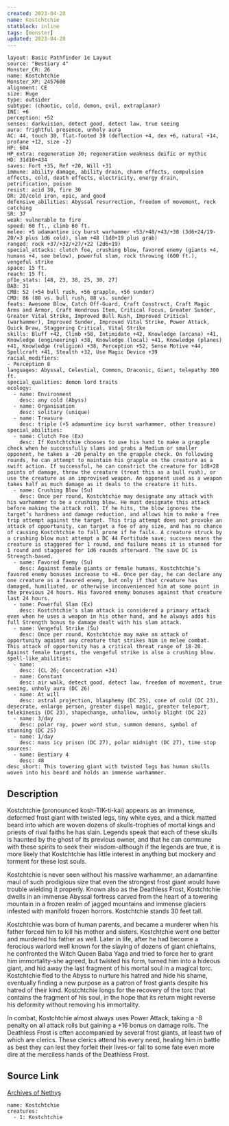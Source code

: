 ```yaml
---
created: 2023-04-28
name: Kostchtchie
statblock: inline
tags: [monster]
updated: 2023-04-28
---
```

```statblock
layout: Basic Pathfinder 1e Layout
source: "Bestiary 4"
Monster_CR: 26
name: Kostchtchie
Monster_XP: 2457600
alignment: CE
size: Huge
type: outsider
subtype: (chaotic, cold, demon, evil, extraplanar)
INI: +6
perception: +52
senses: darkvision, detect good, detect law, true seeing
aura: frightful presence, unholy aura
AC: 44, touch 30, flat-footed 38 (deflection +4, dex +6, natural +14, profane +12, size -2)
HP: 604
HP_extra: regeneration 30; regeneration weakness deific or mythic
HD: 31d10+434
saves: Fort +35, Ref +20, Will +31
immune: ability damage, ability drain, charm effects, compulsion effects, cold, death effects, electricity, energy drain, petrification, poison
resist: acid 30, fire 30
DR: 20/cold iron, epic, and good
defensive_abilities: Abyssal resurrection, freedom of movement, rock catching
SR: 37
weak: vulnerable to fire
speed: 60 ft., climb 60 ft.
melee: +5 adamantine icy burst warhammer +53/+48/+43/+38 (3d6+24/19-20/×3 plus 1d6 cold), slam +48 (1d8+19 plus grab)
ranged: rock +37/+32/+27/+22 (2d6+19)
special_attacks: clutch foe, crushing blow, favored enemy (giants +4, humans +4, see below), powerful slam, rock throwing (600 ft.), vengeful strike
space: 15 ft.
reach: 15 ft.
pf1e_stats: [48, 23, 38, 25, 30, 27]
BAB: 31
CMB: 52 (+54 bull rush, +56 grapple, +56 sunder)
CMD: 86 (88 vs. bull rush, 88 vs. sunder)
feats: Awesome Blow, Catch Off-Guard, Craft Construct, Craft Magic Arms and Armor, Craft Wondrous Item, Critical Focus, Greater Sunder, Greater Vital Strike, Improved Bull Rush, Improved Critical (warhammer), Improved Sunder, Improved Vital Strike, Power Attack, Quick Draw, Staggering Critical, Vital Strike
skills: Bluff +42, Climb +58, Intimidate +42, Knowledge (arcana) +41, Knowledge (engineering) +38, Knowledge (local) +41, Knowledge (planes) +41, Knowledge (religion) +38, Perception +52, Sense Motive +44, Spellcraft +41, Stealth +32, Use Magic Device +39
racial_modifiers:
- Perception 8
languages: Abyssal, Celestial, Common, Draconic, Giant, telepathy 300 ft.
special_qualities: demon lord traits
ecology:
  - name: Environment
    desc: any cold (Abyss)
  - name: Organisation
    desc: solitary (unique)
  - name: Treasure
    desc: triple (+5 adamantine icy burst warhammer, other treasure)
special_abilities:
  - name: Clutch Foe (Ex)
    desc: If Kostchtchie chooses to use his hand to make a grapple check when he successfully slams and grabs a Medium or smaller opponent, he takes a -20 penalty on the grapple check. On following rounds, he can attempt to maintain his grapple on the creature as a swift action. If successful, he can constrict the creature for 1d8+28 points of damage, throw the creature (treat this as a bull rush), or use the creature as an improvised weapon. An opponent used as a weapon takes half as much damage as it deals to the creature it hits.
  - name: Crushing Blow (Su)
    desc: Once per round, Kostchtchie may designate any attack with his warhammer to be a crushing blow. He must designate this attack before making the attack roll. If he hits, the blow ignores the target’s hardness and damage reduction, and allows him to make a free trip attempt against the target. This trip attempt does not provoke an attack of opportunity, can target a foe of any size, and has no chance of causing Kostchtchie to fall prone if he fails. A creature struck by a crushing blow must attempt a DC 44 Fortitude save; success means the creature is staggered for 1 round, and failure means it is stunned for 1 round and staggered for 1d6 rounds afterward. The save DC is Strength-based.
  - name: Favored Enemy (Su)
    desc: Against female giants or female humans, Kostchtchie’s favored enemy bonuses increase to +8. Once per day, he can declare any one creature as a favored enemy, but only if that creature has damaged, humiliated, or otherwise inconvenienced him at some point in the previous 24 hours. His favored enemy bonuses against that creature last 24 hours.
  - name: Powerful Slam (Ex)
    desc: Kostchtchie’s slam attack is considered a primary attack even when he uses a weapon in his other hand, and he always adds his full Strength bonus to damage dealt with his slam attack.
  - name: Vengeful Strike (Su)
    desc: Once per round, Kostchtchie may make an attack of opportunity against any creature that strikes him in melee combat. This attack of opportunity has a critical threat range of 18-20. Against female targets, the vengeful strike is also a crushing blow.
spell-like_abilities:
  - name:
    desc: (CL 26; Concentration +34)
  - name: Constant
    desc: air walk, detect good, detect law, freedom of movement, true seeing, unholy aura (DC 26)
  - name: At will
    desc: astral projection, blasphemy (DC 25), cone of cold (DC 23), desecrate, enlarge person, greater dispel magic, greater teleport, telekinesis (DC 23), shapechange, unhallow, unholy blight (DC 22)
  - name: 3/day
    desc: polar ray, power word stun, summon demons, symbol of stunning (DC 25)
  - name: 1/day
    desc: mass icy prison (DC 27), polar midnight (DC 27), time stop
sources:
  - name: Bestiary 4
    desc: 48
desc_short: This towering giant with twisted legs has human skulls woven into his beard and holds an immense warhammer.
```
## Description
Kostchtchie (pronounced kosh-TIK-ti-kai) appears as an immense, deformed frost giant with twisted legs, tiny white eyes, and a thick matted beard into which are woven dozens of skulls-trophies of mortal kings and priests of rival faiths he has slain. Legends speak that each of these skulls is haunted by the ghost of its previous owner, and that he can commune with these spirits to seek their wisdom-although if the legends are true, it is more likely that Kostchtchie has little interest in anything but mockery and torment for these lost souls.

Kostchtchie is never seen without his massive warhammer, an adamantine maul of such prodigious size that even the strongest frost giant would have trouble wielding it properly. Known also as the Deathless Frost, Kostchtchie dwells in an immense Abyssal fortress carved from the heart of a towering mountain in a frozen realm of jagged mountains and immense glaciers infested with manifold frozen horrors. Kostchtchie stands 30 feet tall.

Kostchtchie was born of human parents, and became a murderer when his father forced him to kill his mother and sisters. Kostchtchie went one better and murdered his father as well. Later in life, after he had become a ferocious warlord well known for the slaying of dozens of giant chieftains, he confronted the Witch Queen Baba Yaga and tried to force her to grant him immortality-she agreed, but twisted his form, turned him into a hideous giant, and hid away the last fragment of his mortal soul in a magical torc. Kostchtchie fled to the Abyss to nurture his hatred and hide his shame, eventually finding a new purpose as a patron of frost giants despite his hatred of their kind. Kostchtchie longs for the recovery of the torc that contains the fragment of his soul, in the hope that its return might reverse his deformity without removing his immortality.

In combat, Kostchtchie almost always uses Power Attack, taking a -8 penalty on all attack rolls but gaining a +16 bonus on damage rolls. The Deathless Frost is often accompanied by several frost giants, at least two of which are clerics. These clerics attend his every need, healing him in battle as best they can lest they forfeit their lives-or fall to some fate even more dire at the merciless hands of the Deathless Frost.
## Source Link
[Archives of Nethys](https://aonprd.com/MonsterDisplay.aspx?ItemName=Kostchtchie)
```encounter-table
name: Kostchtchie
creatures:
  - 1: Kostchtchie
```
